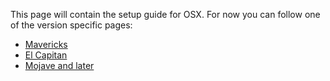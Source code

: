 This page will contain the setup guide for OSX. For now you can follow one of the version specific pages:
- [Mavericks](https://github.com/openfoodfoundation/openfoodnetwork/wiki/Development-Environment-Setup%3A-OS-X-%28Mavericks%29)
- [El Capitan](https://github.com/openfoodfoundation/openfoodnetwork/wiki/Development-Environment-Setup%3A-OS-X-%28El-Capitan%29)
- [Mojave and later](https://github.com/openfoodfoundation/openfoodnetwork/wiki/Development-Environment-Setup%3A-macOS-%28Sierra%2C-HighSierra%2C-Mojave-and-Catalina%29)
